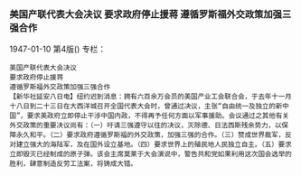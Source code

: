### 美国产联代表大会决议  要求政府停止援蒋  遵循罗斯福外交政策加强三强合作

1947-01-10
第4版()
专栏：

    美国产联代表大会决议
    要求政府停止援蒋
    遵循罗斯福外交政策加强三强合作
    【新华社延安八日电】纽约迟到消息：拥有六百余万会员的美国产业工会联合会，于去年十一月十八日到二十三日在大西洋城召开全国代表大会时，曾通过决议，主张“自由统一及独立的新中国”，要求美政府立即停止干涉中国内政，不得再予任何方面以军事援助。会议通过之其他有关外交政策的重要决议尚有：（一）吁请三强遵守以往的决议，灭除德、日法西斯残余势力，以保障永久和平。（二）要求政府遵循罗斯福的外交政策，加强三强的合作。（三）赞成世界裁军，反对建立强大的海陆军，及在国外设立基地。（四）要求世界上的殖民地人民独立自主。（五）要求立即毁灭已经制成的原子弹。该会主席莫莱于大会演说中，警告共和党如果利用这次国会选举的胜利，肆意制造反劳工法案，将铸成大错。
